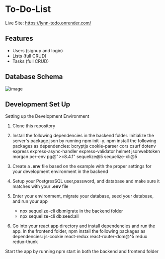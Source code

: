 # To-Do-List

Live Site: https://lynn-todo.onrender.com/

## Features
- Users (signup and login)
- Lists (full CRUD)
- Tasks (full CRUD)

## Database Schema
![image](https://user-images.githubusercontent.com/100899731/220232766-6dbfbe0f-a68c-4018-a874-b9348b3efc04.png)

## Development Set Up
Setting up the Development Environment
1. Clone this repository

2. Install the following dependencies in the backend folder. Initialize the server's package.json by running npm init -y. 
npm install the following packages as dependencies:
bcryptjs
cookie-parser
cors
csurf
dotenv
express
express-async-handler
express-validator
helmet
jsonwebtoken
morgan
per-env
pg@">=8.4.1"
sequelize@5
sequelize-cli@5

3. Create a **.env** file based on the example with the proper settings for your development environment in the backend

4. Setup your PostgresSQL user,password, and database and make sure it matches with your **.env** file

5. Enter your environment, migrate your database, seed your database, and run your app
    - npx sequelize-cli db:migrate in the backend folder
    - npx sequelize-cli db:seed:all

6. Go into your react app directory and install dependencies and run the app. In the frontend folder, npm install the following packages as dependencies:
js-cookie
react-redux
react-router-dom@^5
redux
redux-thunk

Start the app by running npm start in both the backend and frontend folder
